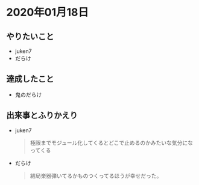 # 2020年01月18日

## やりたいこと

- juken7
- だらけ

## 達成したこと

- 鬼のだらけ

## 出来事とふりかえり

- juken7
  > 極限までモジュール化してくるとどこで止めるのかみたいな気分になってくる
- だらけ
  > 結局楽器弾いてるかものつくってるほうが幸せだった。
